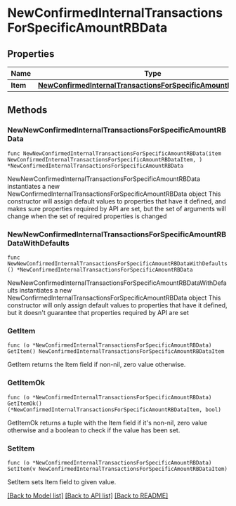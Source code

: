 # NewConfirmedInternalTransactionsForSpecificAmountRBData

## Properties

Name | Type | Description | Notes
------------ | ------------- | ------------- | -------------
**Item** | [**NewConfirmedInternalTransactionsForSpecificAmountRBDataItem**](NewConfirmedInternalTransactionsForSpecificAmountRBDataItem.md) |  | 

## Methods

### NewNewConfirmedInternalTransactionsForSpecificAmountRBData

`func NewNewConfirmedInternalTransactionsForSpecificAmountRBData(item NewConfirmedInternalTransactionsForSpecificAmountRBDataItem, ) *NewConfirmedInternalTransactionsForSpecificAmountRBData`

NewNewConfirmedInternalTransactionsForSpecificAmountRBData instantiates a new NewConfirmedInternalTransactionsForSpecificAmountRBData object
This constructor will assign default values to properties that have it defined,
and makes sure properties required by API are set, but the set of arguments
will change when the set of required properties is changed

### NewNewConfirmedInternalTransactionsForSpecificAmountRBDataWithDefaults

`func NewNewConfirmedInternalTransactionsForSpecificAmountRBDataWithDefaults() *NewConfirmedInternalTransactionsForSpecificAmountRBData`

NewNewConfirmedInternalTransactionsForSpecificAmountRBDataWithDefaults instantiates a new NewConfirmedInternalTransactionsForSpecificAmountRBData object
This constructor will only assign default values to properties that have it defined,
but it doesn't guarantee that properties required by API are set

### GetItem

`func (o *NewConfirmedInternalTransactionsForSpecificAmountRBData) GetItem() NewConfirmedInternalTransactionsForSpecificAmountRBDataItem`

GetItem returns the Item field if non-nil, zero value otherwise.

### GetItemOk

`func (o *NewConfirmedInternalTransactionsForSpecificAmountRBData) GetItemOk() (*NewConfirmedInternalTransactionsForSpecificAmountRBDataItem, bool)`

GetItemOk returns a tuple with the Item field if it's non-nil, zero value otherwise
and a boolean to check if the value has been set.

### SetItem

`func (o *NewConfirmedInternalTransactionsForSpecificAmountRBData) SetItem(v NewConfirmedInternalTransactionsForSpecificAmountRBDataItem)`

SetItem sets Item field to given value.



[[Back to Model list]](../README.md#documentation-for-models) [[Back to API list]](../README.md#documentation-for-api-endpoints) [[Back to README]](../README.md)


